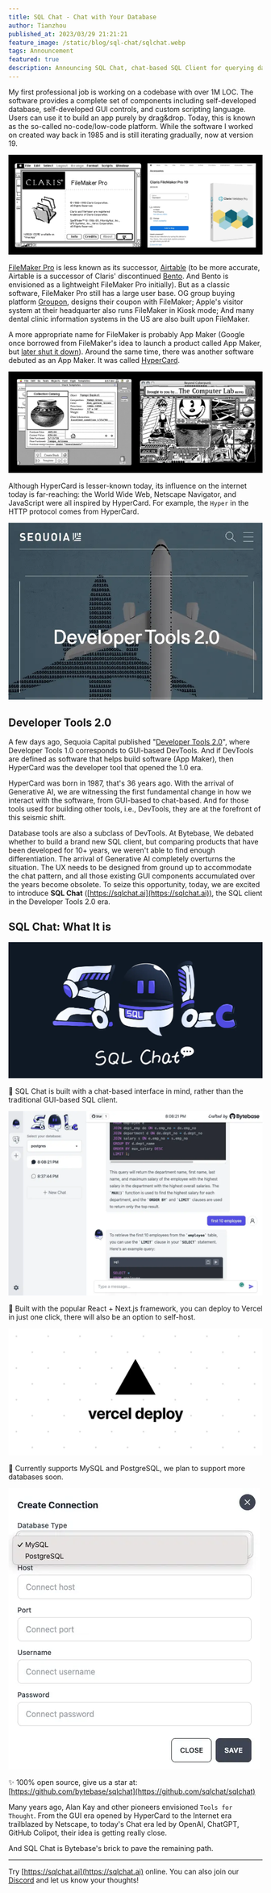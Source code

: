 ```yaml
---
title: SQL Chat - Chat with Your Database
author: Tianzhou
published_at: 2023/03/29 21:21:21
feature_image: /static/blog/sql-chat/sqlchat.webp
tags: Announcement
featured: true
description: Announcing SQL Chat, chat-based SQL Client for querying data and answering DB questions.
---
```


My first professional job is working on a codebase with over 1M LOC. The software provides a complete set of components including self-developed database, self-developed GUI controls, and custom scripting language. Users can use it to build an app purely by drag&drop. Today, this is known as the so-called no-code/low-code platform. While the software I worked on created way back in 1985 and is still iterating gradually, now at version 19.

![_](/static/blog/sql-chat/filemakerpro.webp)

[FileMaker Pro](https://en.wikipedia.org/wiki/FileMaker) is less known as its successor, [Airtable](https://www.airtable.com/) (to be more accurate, Airtable is a successor of Claris' discontinued [Bento](https://en.wikipedia.org/wiki/Bento_(database)). And Bento is envisioned as a lightweight FileMaker Pro initially). But as a classic software, FileMaker Pro still has a large user base. OG group buying platform [Groupon](https://groupon.com), designs their coupon with FileMaker; Apple's visitor system at their headquarter also runs FileMaker in Kiosk mode; And many dental clinic information systems in the US are also built upon FileMaker.

A more appropriate name for FileMaker is probably App Maker (Google once borrowed from FileMaker's idea to launch a product called App Maker, but [later shut it down](https://venturebeat.com/business/google-will-shut-down-app-maker-on-january-19-2021/)). Around the same time, there was another software debuted as an App Maker. It was called [HyperCard](https://en.wikipedia.org/wiki/HyperCard).

![_](/static/blog/sql-chat/hypercard.webp)

Although HyperCard is lesser-known today, its influence on the internet today is far-reaching: the World Wide Web, Netscape Navigator, and JavaScript were all inspired by HyperCard. For example, the `Hyper` in the HTTP protocol comes from HyperCard.

![_](/static/blog/sql-chat/devtools.webp)

## Developer Tools 2.0

A few days ago, Sequoia Capital published "[Developer Tools 2.0](https://www.sequoiacap.com/article/ai-powered-developer-tools/)", where Developer Tools 1.0 corresponds to GUI-based DevTools. And if DevTools are defined as software that helps build software (App Maker), then HyperCard was the developer tool that opened the 1.0 era.

HyperCard was born in 1987, that's 36 years ago. With the arrival of Generative AI, we are witnessing the first fundamental change in how we interact with the software, from GUI-based to chat-based. And for those tools used for building other tools, i.e., DevTools, they are at the forefront of this seismic shift.

Database tools are also a subclass of DevTools. At Bytebase, We debated whether to build a brand new SQL client, but comparing products that have been developed for 10+ years, we weren't able to find enough differentiation. The arrival of Generative AI completely overturns the situation. The UX needs to be designed from ground up to accommodate the chat pattern, and all those existing GUI components accumulated over the years become obsolete. To seize this opportunity, today, we are excited to introduce **SQL Chat** ([https://sqlchat.ai](https://sqlchat.ai)), the SQL client in the Developer Tools 2.0 era.

## SQL Chat: What It is

![_](/static/blog/sql-chat/sqlchat.webp)

💬 SQL Chat is built with a chat-based interface in mind, rather than the traditional GUI-based SQL client.

![_](/static/blog/sql-chat/sqlchat-ui.webp)

🚀 Built with the popular React + Next.js framework, you can deploy to Vercel in just one click, there will also be an option to self-host.

![_](/static/blog/sql-chat/vercel.webp)

🦁️ Currently supports MySQL and PostgreSQL, we plan to support more databases soon.

![_](/static/blog/sql-chat/supported-dbs.webp)

✨ 100% open source, give us a star at: [https://github.com/bytebase/sqlchat](https://github.com/sqlchat/sqlchat)

Many years ago, Alan Kay and other pioneers envisioned `Tools for Thought`. From the GUI era opened by HyperCard to the Internet era trailblazed by Netscape, to today's Chat era led by OpenAI, ChatGPT, GitHub Colipot,
their idea is getting really close.

And SQL Chat is Bytebase's brick to pave the remaining path. 

---

Try [https://sqlchat.ai](https://sqlchat.ai) online. You can also join our [Discord](https://discord.gg/6R3qb32h) and let us know your thoughts!